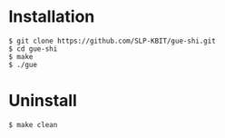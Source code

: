 # Installation

```
$ git clone https://github.com/SLP-KBIT/gue-shi.git
$ cd gue-shi
$ make
$ ./gue
```

# Uninstall

```
$ make clean
```